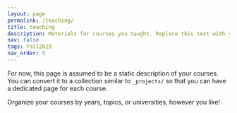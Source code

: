 ```yaml
---
layout: page
permalink: /teaching/
title: teaching
description: Materials for courses you taught. Replace this text with your description.
nav: false
tags: Fall2023
nav_order: 5
---
```


For now, this page is assumed to be a static description of your courses. You can convert it to a collection similar to `_projects/` so that you can have a dedicated page for each course.

Organize your courses by years, topics, or universities, however you like!
